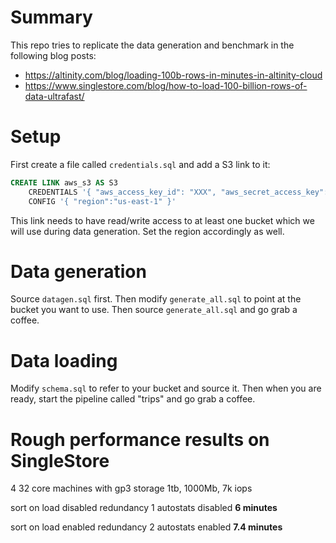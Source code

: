 # Summary

This repo tries to replicate the data generation and benchmark in the following blog posts:

- https://altinity.com/blog/loading-100b-rows-in-minutes-in-altinity-cloud
- https://www.singlestore.com/blog/how-to-load-100-billion-rows-of-data-ultrafast/

# Setup

First create a file called `credentials.sql` and add a S3 link to it:

```sql
CREATE LINK aws_s3 AS S3
    CREDENTIALS '{ "aws_access_key_id": "XXX", "aws_secret_access_key": "XXX" }'
    CONFIG '{ "region":"us-east-1" }'
```

This link needs to have read/write access to at least one bucket which we will use during data generation. Set the region accordingly as well.

# Data generation

Source `datagen.sql` first. Then modify `generate_all.sql` to point at the bucket you want to use. Then source `generate_all.sql` and go grab a coffee.

# Data loading

Modify `schema.sql` to refer to your bucket and source it. Then when you are ready, start the pipeline called "trips" and go grab a coffee.

# Rough performance results on SingleStore

4 32 core machines
with gp3 storage 1tb, 1000Mb, 7k iops

sort on load disabled
redundancy 1
autostats disabled
**6 minutes**

sort on load enabled
redundancy 2
autostats enabled
**7.4 minutes**
